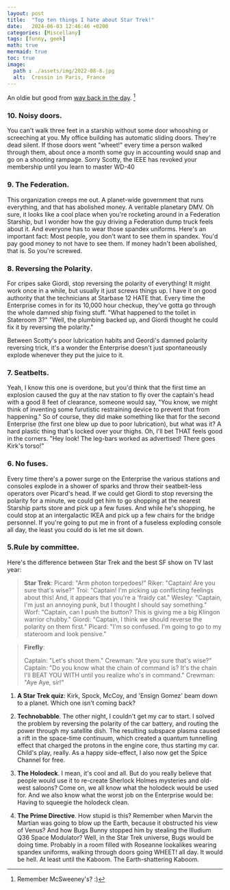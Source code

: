 ```yaml
---
layout: post
title:  "Top ten things I hate about Star Trek!"
date:   2024-06-03 12:46:46 +0200
categories: [Miscellany]
tags: [funny, geek]
math: true
mermaid: true
toc: true
image:
  path : ./assets/img/2022-08-8.jpg
  alt:  Crossin in Paris, France 
---
```

An oldie but good from [way back in the day](https://ufies.org/txt/startrek.html). [^1]
[^1]: Remember McSweeney's? :) 

### 10. **Noisy doors**.
You can't walk three feet in a starship without some door whooshing or screeching at you. My office building has automatic sliding doors. They're dead silent. If those doors went "wheet!" every time a person walked through them, about once a month some guy in accounting would snap and go on a shooting rampage. Sorry Scotty, the IEEE has revoked your membership until you learn to master WD-40

### 9. **The Federation**.
This organization creeps me out. A planet-wide government that runs everything, and that has abolished money. A veritable planetary DMV. Oh sure, it looks like a cool place when you're rocketing around in a Federation Starship, but I wonder how the guy driving a Federation dump truck feels about it. 
And everyone has to wear those spandex uniforms. Here's an important fact: Most people, you don't want to see them in spandex. You'd pay good money to not have to see them. If money hadn't been abolished, that is. So you're screwed.

### 8. **Reversing the Polarity**.
For cripes sake Giordi, stop reversing the polarity of everything! It might work once in a while, but usually it just screws things up. I have it on good authority that the technicians at Starbase 12 HATE that. Every time the Enterprise comes in for its 10,000 hour checkup, they've gotta go through the whole damned ship fixing stuff. "What happened to the toilet in Stateroom 3?" "Well, the plumbing backed up, and Giordi thought he could fix it by reversing the polarity."

Between Scotty's poor lubrication habits and Geordi's damned polarity reversing trick, it's a wonder the Enterprise doesn't just spontaneously explode whenever they put the juice to it.

### 7. **Seatbelts**.
Yeah, I know this one is overdone, but you'd think that the first time an explosion caused the guy at the nav station to fly over the captain's head with a good 8 feet of clearance, someone would say, "You know, we might think of inventing some furutistic restraining device to prevent that from happening." So of course, they did make something like that for the second Enterprise (the first one blew up due to poor lubrication), but what was it? A hard plastic thing that's locked over your thighs. Oh, I'll bet THAT feels good in the corners. "Hey look! The leg-bars worked as advertised! There goes Kirk's torso!"

### 6. **No fuses**.
Every time there's a power surge on the Enterprise the various stations and consoles explode in a shower of sparks and throw their seatbelt-less operators over Picard's head. If we could get Giordi to stop reversing the polarity for a minute, we could get him to go shopping at the nearest Starship parts store and pick up a few fuses. And while he's shopping, he could stop at an intergalactic IKEA and pick up a few chairs for the bridge personnel. If you're going to put me in front of a fuseless exploding console all day, the least you could do is let me sit down.

### 5.**Rule by committee**.
Here's the difference between Star Trek and the best SF show on TV last year:

> **Star Trek**:
> Picard: "Arm photon torpedoes!"
> Riker: "Captain! Are you sure that's wise?"
Troi: "Captain! I'm picking up conflicting feelings about this! And, it appears that you're a 'fraidy cat."
Wesley: "Captain, I'm just an annoying punk, but I thought I should say something."
Worf: "Captain, can I push the button? This is giving me a big Klingon warrior chubby."
Giordi: "Captain, I think we should reverse the polarity on them first."
Picard: "I'm so confused. I'm going to go to my stateroom and look
pensive."

>**Firefly**:
>
>Captain: "Let's shoot them."
Crewman: "Are you sure that's wise?"
Captain: "Do you know what the chain of command is? It's the chain I'll BEAT YOU WITH until you realize who's in command."
Crewman: "Aye Aye, sir!"

1. **A Star Trek quiz**:
Kirk, Spock, McCoy, and 'Ensign Gomez' beam down to a planet. Which one isn't coming back?

1. **Technobabble**.
The other night, I couldn't get my car to start. I solved the problem by reversing the polarity of the car battery, and routing the power through my satellite dish. The resulting subspace plasma caused a rift in the space-time continuum, which created a quantum tunnelling effect that charged the protons in the engine core, thus starting my car. Child's play, really. As a happy side-effect, I also now get the Spice Channel for free.

1. **The Holodeck**.
I mean, it's cool and all. But do you really believe that people would use it to re-create Sherlock Holmes mysteries and old-west saloons? Come on, we all know what the holodeck would be used for. And we also know what the worst job on the Enterprise would be: Having to squeegie the holodeck clean.

1. **The Prime Directive**.
How stupid is this? Remember when Marvin the Martian was going to blow up the Earth, because it obstructed his view of Venus? And how Bugs Bunny stopped him by stealing the Illudium Q36 Space Modulator? Well, in the Star Trek universe, Bugs would be doing time. Probably in a room filled with Roseanne lookalikes wearing spandex uniforms, walking through doors going WHEET! all day. It would be hell. At least until the Kaboom. The Earth-shattering Kaboom.
